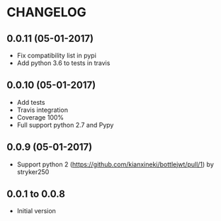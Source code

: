 # CHANGELOG

## 0.0.11 (05-01-2017)
- Fix compatibility list in pypi
- Add python 3.6 to tests in travis

## 0.0.10 (05-01-2017)
- Add tests
- Travis integration
- Coverage 100%
- Full support python 2.7 and Pypy

## 0.0.9 (05-01-2017)
- Support python 2 (https://github.com/kianxineki/bottlejwt/pull/1) by stryker250

## 0.0.1 to 0.0.8
- Initial version

